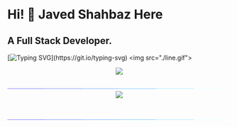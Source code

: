 # Hi! 👋  Javed Shahbaz Here

## A Full Stack Developer.

[![Typing SVG](https://readme-typing-svg.demolab.com/?lines=A+Full-Stack+developer.;+Haveing+developement+experience;+of+04+months.;)](https://git.io/typing-svg)
<img src="./line.gif">

<div align="center"> 
<img src=https://github-readme-stats.vercel.app/api?username=fpsapc&show_icons=true&count_private=true" width='700' /><br><br>
<img src="./line.gif">
<img src="https://streak-stats.demolab.com/?user=Javed-Shahbaz" width='700'/> 
</div><br><br>
<img src="./line.gif">
